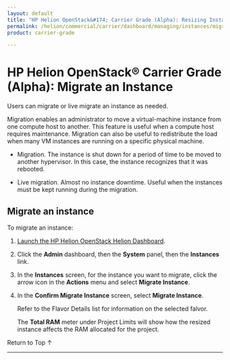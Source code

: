 ```yaml
---
layout: default
title: "HP Helion OpenStack&#174; Carrier Grade (Alpha): Resizing Instances"
permalink: /helion/commercial/carrier/dashboard/managing/instances/migrate/
product: carrier-grade

---
```

<!--UNDER REVISION-->

<script>

function PageRefresh {
onLoad="window.refresh"
}

PageRefresh();

</script>

<!-- <p style="font-size: small;"> <a href="/helion/commercial/carrier/ga1/install/">&#9664; PREV</a> | <a href="/helion/commercial/carrier/ga1/install-overview/">&#9650; UP</a> | <a href="/helion/commercial/carrier/ga1/">NEXT &#9654;</a></p> -->

# HP Helion OpenStack&#174; Carrier Grade (Alpha): Migrate an Instance

Users can migrate or live migrate an instance as needed.

Migration enables an administrator to move a virtual-machine instance from one compute host to another. This feature is useful when a compute host requires maintenance. Migration can also be useful to redistribute the load when many VM instances are running on a specific physical machine. 

* Migration. The instance is shut down for a period of time to be moved to another hypervisor. In this case, the instance recognizes that it was rebooted.

* Live migration. Almost no instance downtime. Useful when the instances must be kept running during the migration.

## Migrate an instance

To migrate an instance:

1. [Launch the HP Helion OpenStack Helion Dashboard](/helion/openstack/carrier/dashboard/login/).

2. Click the **Admin** dashboard, then the **System** panel, then the **Instances** link.

3. In the **Instances** screen, for the instance you want to migrate, click the arrow icon in the **Actions** menu and select **Migrate Instance**.

4. In the **Confirm Migrate Instance** screen, select **Migrate Instance**. 

	Refer to the Flavor Details list for information on the selected falvor.

	The **Total RAM** meter under Project Limits will show how the resized instance affects the RAM allocated for the project.

<p><a href="#top" style="padding:14px 0px 14px 0px; text-decoration: none;"> Return to Top &#8593; </a></p>


----
